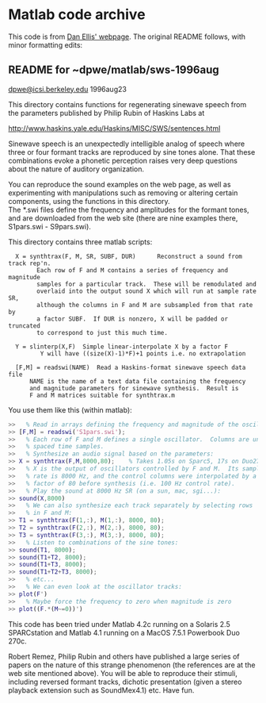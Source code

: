 # Matlab code archive

This code is from [Dan Ellis' webpage](https://www.ee.columbia.edu/~dpwe/resources/matlab/sws/).
The original README follows, with minor formatting edits:

## README for ~dpwe/matlab/sws-1996aug

dpwe@icsi.berkeley.edu 1996aug23

This directory contains functions for regenerating sinewave speech 
from the parameters published by Philip Rubin of Haskins Labs at 

  http://www.haskins.yale.edu/Haskins/MISC/SWS/sentences.html

Sinewave speech is an unexpectedly intelligible analog of speech 
where three or four formant tracks are reproduced by sine tones 
alone.  That these combinations evoke a phonetic perception raises 
very deep questions about the nature of auditory organization.

You can reproduce the sound examples on the web page, as well as 
experimenting with manipulations such as removing or altering 
certain components, using the functions in this directory.  
The *.swi files define the frequency and amplitudes for the 
formant tones, and are downloaded from the web site (there are 
nine examples there, S1pars.swi - S9pars.swi).  

This directory contains three matlab scripts:

```
  X = synthtrax(F, M, SR, SUBF, DUR)      Reconstruct a sound from track rep'n.
        Each row of F and M contains a series of frequency and magnitude 
        samples for a particular track.  These will be remodulated and 
        overlaid into the output sound X which will run at sample rate SR, 
        although the columns in F and M are subsampled from that rate by 
        a factor SUBF.  If DUR is nonzero, X will be padded or truncated 
        to correspond to just this much time.

  Y = slinterp(X,F)  Simple linear-interpolate X by a factor F
         Y will have ((size(X)-1)*F)+1 points i.e. no extrapolation

  [F,M] = readswi(NAME)  Read a Haskins-format sinewave speech data file
      NAME is the name of a text data file containing the frequency 
      and magnitude parameters for sinewave synthesis.  Result is 
      F and M matrices suitable for synthtrax.m
```

You use them like this (within matlab):

```matlab
>>   % Read in arrays defining the frequency and magnitude of the oscillators:
>> [F,M] = readswi('S1pars.swi');
>>   % Each row of F and M defines a single oscillator.  Columns are uniformly
>>   % spaced time samples.
>>   % Synthesize an audio signal based on the parameters:
>> X = synthtrax(F,M,8000,80);    % Takes 1.05s on Sparc5, 17s on Duo270c
>>   % X is the output of oscillators controlled by F and M.  Its sampling
>>   % rate is 8000 Hz, and the control columns were interpolated by a 
>>   % factor of 80 before synthesis (i.e. 100 Hz control rate).
>>   % Play the sound at 8000 Hz SR (on a sun, mac, sgi...):
>> sound(X,8000)
>>   % We can also synthesize each track separately by selecting rows 
>>   % in F and M:
>> T1 = synthtrax(F(1,:), M(1,:), 8000, 80);
>> T2 = synthtrax(F(2,:), M(2,:), 8000, 80);
>> T3 = synthtrax(F(3,:), M(3,:), 8000, 80);
>>   % Listen to combinations of the sine tones:
>> sound(T1, 8000);
>> sound(T1+T2, 8000);
>> sound(T1+T3, 8000);
>> sound(T1+T2+T3, 8000);
>>   % etc...
>>   % We can even look at the oscillator tracks:
>> plot(F')
>>   % Maybe force the frequency to zero when magnitude is zero
>> plot((F.*(M~=0))')
```

This code has been tried under Matlab 4.2c running on a Solaris 2.5 
SPARCstation and Matlab 4.1 running on a MacOS 7.5.1 Powerbook Duo 270c.

Robert Remez, Philip Rubin and others have published a large series of
papers on the nature of this strange phenomenon (the references are at
the web site mentioned above).  You will be able to reproduce their
stimuli, including reversed formant tracks, dichotic presentation
(given a stereo playback extension such as SoundMex4.1) etc.  Have
fun.
